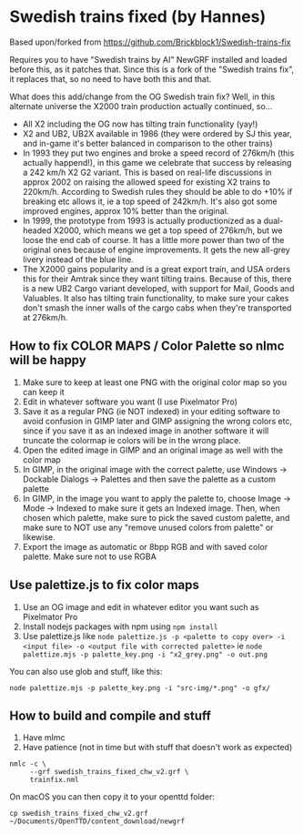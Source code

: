 # Swedish trains fixed (by Hannes)

Based upon/forked from https://github.com/Brickblock1/Swedish-trains-fix

Requires you to have "Swedish trains by AI" NewGRF installed and loaded before this, as it patches that.
Since this is a fork of the "Swedish trains fix", it replaces that, so no need to have both this and that.

What does this add/change from the OG Swedish train fix? Well, in this alternate universe the X2000 train production actually continued, so...
* All X2 including the OG now has tilting train functionality (yay!)
* X2 and UB2, UB2X available in 1986 (they were ordered by SJ this year, and in-game it's better balanced in comparison to the other trains)
* In 1993 they put two engines and broke a speed record of 276km/h (this actually happend!), in this game we celebrate that success by releasing a 242 km/h X2 G2 variant. This is based on real-life discussions in approx 2002 on raising the allowed speed for existing X2 trains to 220km/h. According to Swedish rules they should be able to do +10% if breaking etc allows it, ie a top speed of 242km/h. It's also got some improved engines, approx 10% better than the original.
* In 1999, the prototype from 1993 is actually productionized as a dual-headed X2000, which means we get a top speed of 276km/h, but we loose the end cab of course. It has a little more power than two of the original ones because of engine improvements. It gets the new all-grey livery instead of the blue line.
* The X2000 gains popularity and is a great export train, and USA orders this for their Amtrak since they want tilting trains. Because of this, there is a new UB2 Cargo variant developed, with support for Mail, Goods and Valuables. It also has tilting train functionality, to make sure your cakes don't smash the inner walls of the cargo cabs when they're transported at 276km/h. 

## How to fix COLOR MAPS / Color Palette so nlmc will be happy

1. Make sure to keep at least one PNG with the original color map so you can keep it
2. Edit in whatever software you want (I use Pixelmator Pro)
3. Save it as a regular PNG (ie NOT indexed) in your editing software to avoid confusion in GIMP later and GIMP assigning the wrong colors etc, since if you save it as an indexed image in another software it will truncate the colormap ie colors will be in the wrong place.
4. Open the edited image in GIMP and an original image as well with the color map
5. In GIMP, in the original image with the correct palette, use Windows -> Dockable Dialogs -> Palettes and then save the palette as a custom palette
6. In GIMP, in the image you want to apply the palette to, choose Image -> Mode -> Indexed to make sure it gets an Indexed image. Then, when chosen which palette, make sure to pick the saved custom palette, and make sure to NOT use any "remove unused colors from palette" or likewise.
7. Export the image as automatic or 8bpp RGB and with saved color palette. Make sure not to use RGBA

## Use palettize.js to fix color maps
1. Use an OG image and edit in whatever editor you want such as Pixelmator Pro
2. Install nodejs packages with npm using `npm install`
3. Use palettize.js like `node palettize.js -p <palette to copy over> -i <input file> -o <output file with corrected palette>` ie `node palettize.mjs -p palette_key.png -i "x2_grey.png" -o out.png`

You can also use glob and stuff, like this:
```
node palettize.mjs -p palette_key.png -i "src-img/*.png" -o gfx/
```

## How to build and compile and stuff
1. Have mlmc
2. Have patience (not in time but with stuff that doesn't work as expected)
```
nmlc -c \
     --grf swedish_trains_fixed_chw_v2.grf \
     trainfix.nml
```

On macOS you can then copy it to your openttd folder:
```
cp swedish_trains_fixed_chw_v2.grf ~/Documents/OpenTTD/content_download/newgrf
```